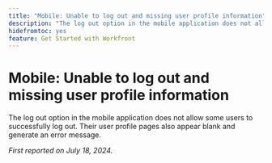 ```yaml
---
title: "Mobile: Unable to log out and missing user profile information"
description: "The log out option in the mobile application does not allow some users to successfully log out. Their user profile pages also appear blank and generate an error message."
hidefromtoc: yes
feature: Get Started with Workfront
---
```


# Mobile: Unable to log out and missing user profile information

The log out option in the mobile application does not allow some users to successfully log out. Their user profile pages also appear blank and generate an error message.

_First reported on July 18, 2024._
